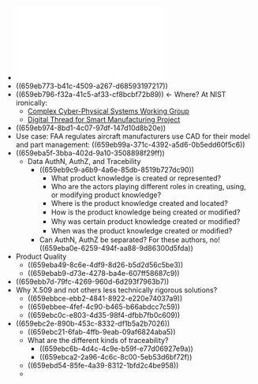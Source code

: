 - ![jcise_017_01_011008.pdf](../assets/jcise_017_01_011008_1704900435323_0.pdf)
- ((659eb773-b41c-4509-a267-d68593197217))
- ((659eb796-f32a-41c5-af33-cf8bcbf72b89)) <- Where? At NIST ironically:
	- [Complex Cyber-Physical Systems Working Group](https://pages.nist.gov/cpspwg/)
	- [Digital Thread for Smart Manufacturing Project](https://github.com/aj-stein-nist/DT4SM/tree/master)
- ((659eb974-8bd1-4c07-97df-147d10d8b20e))
- Use case: FAA regulates aircraft manufacturers use CAD for their model and part management: ((659eb99a-371c-4392-a5d6-0b5edd60f5c6))
- ((659eba5f-3bba-402d-9a10-3508898f29ff))
	- Data AuthN, AuthZ, and Tracebility
		- ((659eb9c9-a6b9-4a6e-85db-8519b727dc90))
			- What product knowledge is created or represented?
			- Who are the actors playing different roles in creating, using, or modifying product knowledge?
			- Where is the product knowledge created and located?
			- How is the product knowledge being created or modiﬁed?
			- Why was certain product knowledge created or modiﬁed?
			- When was the product knowledge created or modiﬁed?
		- Can AuthN, AuthZ be separated? For these authors, no! ((659eba0e-6259-494f-aa88-9d86300d5fda))
- Product Quality
	- ((659eba49-8c6e-4df9-8d26-b5d2d56c5be3))
	- ((659ebab9-d73e-4278-ba4e-607ff58687c9))
- ((659ebb7d-79fc-4269-960d-6d293f7963b7))
- Why X.509 and not others less technically rigorous solutions?
	- ((659ebbce-ebb2-4841-8922-e220e74037a9))
	- ((659ebbee-4fef-4c90-b465-b66abdcc7c59))
	- ((659ebc0c-e803-4d35-98f4-dfbb7fb0c609))
- ((659ebc2e-890b-453c-8332-df1b5a2b7026))
	- ((659ebc21-6fab-4ffb-9eab-09af6824aba5))
	- What are the different kinds of traceability?
		- ((659ebc6b-4d4c-4c9e-b59f-e77d06927e9a))
		- ((659ebca2-2a96-4c6c-8c00-5eb53d6bf72f))
	- ((659ebd54-85fe-4a39-8312-1bfd2c4be958))
	-